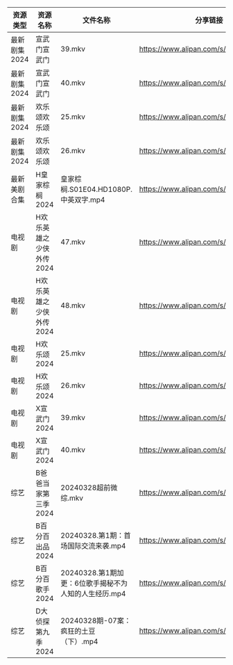 | 资源类型     | 资源名称           | 文件名称                               | 分享链接                                 | 更新时间                |
| -------- | -------------- | ---------------------------------- | ------------------------------------ | ------------------- |
| 最新剧集2024 | 宣武门宣武门         | 39.mkv                             | https://www.alipan.com/s/cHgMm91UCwf | 2024-03-28 00:07:55 |
| 最新剧集2024 | 宣武门宣武门         | 40.mkv                             | https://www.alipan.com/s/cHgMm91UCwf | 2024-03-28 00:07:55 |
| 最新剧集2024 | 欢乐颂欢乐颂         | 25.mkv                             | https://www.alipan.com/s/BfL6e5wsSZs | 2024-03-28 00:08:01 |
| 最新剧集2024 | 欢乐颂欢乐颂         | 26.mkv                             | https://www.alipan.com/s/BfL6e5wsSZs | 2024-03-28 00:08:01 |
| 最新美剧合集   | H皇家棕榈2024      | 皇家棕榈.S01E04.HD1080P.中英双字.mp4       | https://www.alipan.com/s/MahviajN4kA | 2024-03-28 14:06:06 |
| 电视剧      | H欢乐英雄之少侠外传2024 | 47.mkv                             | https://www.alipan.com/s/p6yW65rujUt | 2024-03-28 14:06:03 |
| 电视剧      | H欢乐英雄之少侠外传2024 | 48.mkv                             | https://www.alipan.com/s/p6yW65rujUt | 2024-03-28 14:06:03 |
| 电视剧      | H欢乐颂2024       | 25.mkv                             | https://www.alipan.com/s/nX7Ep6n3v7t | 2024-03-28 00:05:33 |
| 电视剧      | H欢乐颂2024       | 26.mkv                             | https://www.alipan.com/s/nX7Ep6n3v7t | 2024-03-28 00:05:32 |
| 电视剧      | X宣武门2024       | 39.mkv                             | https://www.alipan.com/s/EPjGZid2XD5 | 2024-03-28 00:06:00 |
| 电视剧      | X宣武门2024       | 40.mkv                             | https://www.alipan.com/s/EPjGZid2XD5 | 2024-03-28 00:06:00 |
| 综艺       | B爸爸当家第三季2024   | 20240328超前微综.mkv                   | https://www.alipan.com/s/CZcWZGAe35k | 2024-03-28 14:09:47 |
| 综艺       | B百分百出品2024     | 20240328.第1期：首场国际交流来袭.mp4          | https://www.alipan.com/s/N2RcoMVTDZC | 2024-03-28 14:09:54 |
| 综艺       | B百分百歌手2024     | 20240328.第1期加更：6位歌手揭秘不为人知的人生经历.mp4 | https://www.alipan.com/s/Mx8hzxySwye | 2024-03-28 14:09:57 |
| 综艺       | D大侦探第九季2024    | 20240328期-07案：疯狂的土豆（下）.mp4         | https://www.alipan.com/s/D2ZWBwPxiYi | 2024-03-28 14:10:03 |
